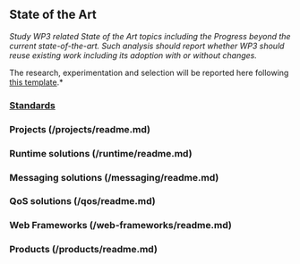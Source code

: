## State of the Art

*Study WP3 related State of the Art topics including the Progress beyond the current state-of-the-art. 
Such analysis should report whether WP3 should reuse existing work including its adoption with or without changes.*

The research, experimentation and selection will be reported here following [this template](template.md).*

### [Standards](/standards/readme.md)

### Projects (/projects/readme.md)

### Runtime solutions (/runtime/readme.md)

### Messaging solutions (/messaging/readme.md)

### QoS solutions (/qos/readme.md)

### Web Frameworks (/web-frameworks/readme.md)

### Products (/products/readme.md)


